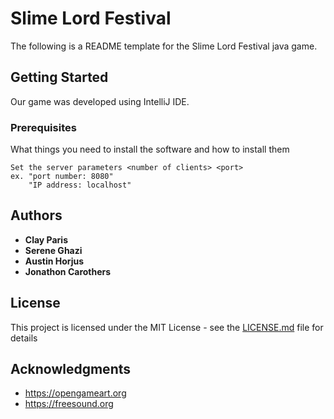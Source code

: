 # Slime Lord Festival

The following is a README template for the Slime Lord Festival java game.

## Getting Started

Our game was developed using IntelliJ IDE.

### Prerequisites

What things you need to install the software and how to install them

```
Set the server parameters <number of clients> <port>
ex. "port number: 8080" 
    "IP address: localhost"
```

## Authors

* **Clay Paris**
* **Serene Ghazi**
* **Austin Horjus**
* **Jonathon Carothers**

## License

This project is licensed under the MIT License - see the [LICENSE.md](LICENSE.md) file for details

## Acknowledgments

* https://opengameart.org
* https://freesound.org